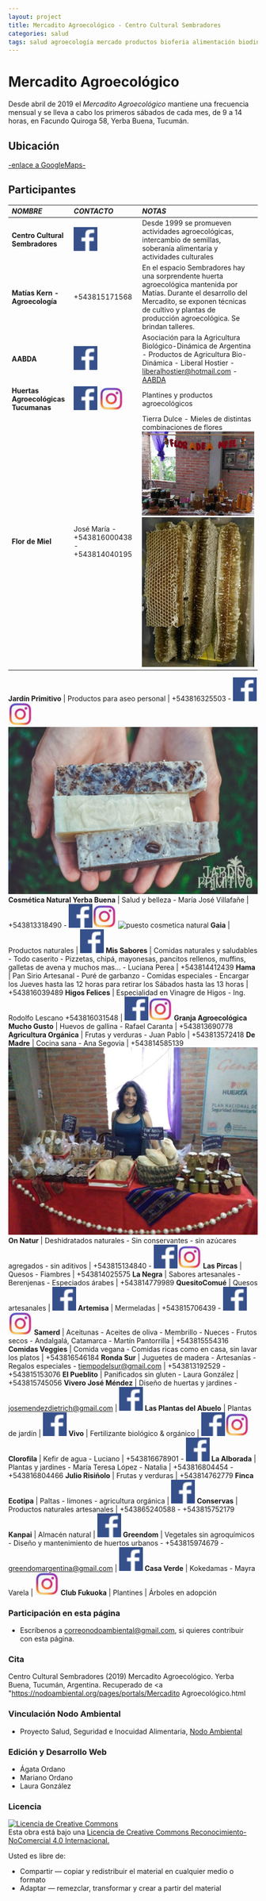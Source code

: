 ```yaml
---
layout: project
title: Mercadito Agroecológico - Centro Cultural Sembradores
categories: salud
tags: salud agroecología mercado productos bioferia alimentación biodinámica agricultura verduras frutas comida orgánico vegano celíaquía artesanal 
---
```


# Mercadito Agroecológico

Desde abril de 2019 el *Mercadito Agroecológico* mantiene una frecuencia mensual y se lleva a cabo los primeros sábados de cada mes, de 9 a 14 horas, en Facundo Quiroga 58, Yerba Buena, Tucumán.

## Ubicación
<a href="https://www.google.com.ar/maps/place/Club+Cultural+Sembradores/@-26.8130156,-65.3028702,18z/data=!4m5!3m4!1s0x942242dc1da8b8cd:0xa8eb11d8f8dc31b8!8m2!3d-26.8124236!4d-65.3044657"> -enlace a GoogleMaps- </a>

## Participantes

*NOMBRE* | *CONTACTO* | *NOTAS*   
:---------- | :---------- | :---------- 
**Centro Cultural Sembradores** | <a href="https://www.facebook.com/Sembradores-294718317398299/">![facebook](/assets/images/facebook.png)</a> | Desde 1999 se promueven actividades agroecológicas, intercambio de semillas, soberanía alimentaria y actividades culturales  
**Matías Kern - Agroecología** | +543815171568 | En el espacio Sembradores hay una sorprendente huerta agroecológica mantenida por Matías. Durante el desarrollo del Mercadito, se exponen técnicas de cultivo y plantas de producción agroecológica. Se brindan talleres.  
**AABDA** | <a href="https://www.facebook.com/AABDA.com.ar/?__tn__=kCH-R&eid=ARDEQbZI3CUgTjNPtyNDBnPKd8SfEi1_9Obyywx9PHFEXhH4cExCSfkotqD_OskM9qkVE-cbi0eiH7iz&hc_ref=ARQJDg6OZAbKde7sv1Y5Dvpzax54x11c9IMj154PyWlHjewPE71wxTnsNfocEcvXghM&fref=nf&__xts__[0]=68.ARCGi2TvY70VbO0HLTt_hcz-vOast48TVkeqkV8txeU6U8gVvzwvGOUy0V9JvB47KIzX8D-J_8sHa9S2JUvfyULbqD3z2VAf6KdsAMo0wXsm1N_C_hWil6hbro1hQ9JhtMOTY9K5TEq3MoV4C41C_0BI8hZsguO-V-UQPmRML37EZpuppHgxQk65rRBi4LxbBFMKs8kKfRZtwbclAPH4mhHukM3CuRPVwMEb-Ue7THeRd0f5aPBBDDzhC1sDWR6z2fxuX2s_Adu1NIR32Ks6MBGBCLaFMmJL5Amt2tbwwgyHh3nVipxNOvEurvOzJ1g5u0bPulEBXWTR8nOiOh_hHEeMCuQROoyjYOLurQ204brdAWDhbFcExeeU2PNdrRZFi4W2BvWPg5Zxv4xvcs6Vz2680taK9fPrQ8Min2jyqWmdB18RHl-ScKKC_Uf4Y-gj-uxWMgLTK33fm4JTeeEXBTqeUmHezK800hPiOIk8Me7lVyVn_h9W8CE3">![facebook](/assets/images/facebook.png)</a> | Asociación para la Agricultura Biológico-Dinámica de Argentina - Productos de Agricultura Bio-Dinámica - Liberal Hostier - liberalhostier@hotmail.com - <a href="http://aabda.com.ar/">AABDA</a> 
**Huertas Agroecológicas Tucumanas** | <a href="https://www.facebook.com/hagroecotuc">![facebook](/assets/images/facebook.png)</a> <a href="https://www.instagram.com/p/B6s18-bpNEH/?igshid=p7p1obq9h90i">![instagram](/assets/images/instagram.png)</a> | Plantines y productos agroecológicos  
**Flor de Miel** | José María - +543816000438 - +543814040195 | Tierra Dulce - Mieles de distintas combinaciones de flores ![puesto flor de miel](/assets/images/portales/puestomiel2.jpg) ![puesto flor de miel](/assets/images/portales/puestomiel-panal.jpg) 

**Jardín Primitivo** | Productos para aseo personal | +543816325503 -
<a href="https://www.facebook.com/Jardin-Primitivo-629459064103465/">![facebook](/assets/images/facebook.png)</a><a href="https://www.instagram.com/jardinprimitivo6/">![instagram](/assets/images/instagram.png)</a> ![instagram](/assets/images/jardinprimitivo-barra.jpg)
**Cosmética Natural Yerba Buena** | Salud y belleza - María José Villafañe | +543813318490 - 
<a href="https://www.facebook.com/mariajose.villafane?fref=search&__tn__=%2Cd%2CP-R&eid=ARBUGXZBxx2w3Aa7YfYRQsf2lQghkxggqrsKdB8dnH3bRcukA_DxIsuM9j6yfT5hetzAxXu9bm174OBb">![facebook](/assets/images/facebook.png)</a><a href="https://www.instagram.com/cosmetica_natural_yb/">![instagram](/assets/images/instagram.png)</a>
![puesto cosmetica natural](/assets/images/portales/cosmeticanatura.jpg)
**Gaia** | Productos naturales | 
<a href="https://www.facebook.com/gaiatucuman/">![facebook](/assets/images/facebook.png)</a>
**Mis Sabores** | Comidas naturales y saludables - Todo caserito - Pizzetas, chipá, mayonesas, pancitos rellenos, muffins, galletas de avena y muchos mas... - Luciana Perea | +543814412439 
**Hama** | Pan Sirio Artesanal - Puré de garbanzo - Comidas especiales - Encargar los Jueves hasta las 12 horas para retirar los Sábados hasta las 13 horas | +543816039489
**Higos Felices** | Especialidad en Vinagre de Higos - Ing. Rodolfo Lescano +543816031548 | <a href="http://higosfelices.blogspot.com/"> <a href="https://www.facebook.com/higosfelices/">![facebook](/assets/images/facebook.png)</a><a href="https://www.instagram.com/higosfelices/">![instagram](/assets/images/instagram.png)</a>
**Granja Agroecológica Mucho Gusto** | Huevos de gallina - Rafael Caranta | +543813690778
**Agricultura Orgánica** | Frutas y verduras - Juan Pablo | +543813572418
**De Madre** | Cocina sana - Ana Segovia | +543814585139
![puesto de Madre](/assets/images/portales/deMadre.jpg)
**On Natur** | Deshidratados naturales - Sin conservantes - sin azúcares agregados - sin aditivos | +543815134840 - 
<a href="https://www.facebook.com/OnNatur2019/">![facebook](/assets/images/facebook.png)</a><a href="https://www.instagram.com/onnatur_snack/">![instagram](/assets/images/instagram.png)</a>
**Las Pircas** | Quesos - Fiambres | +543814025575
**La Negra** | Sabores artesanales - Berenjenas - Especiados árabes | +543814779989
**QuesitoComué** | Quesos artesanales | 
<a href="https://www.facebook.com/Quesito-Comu%C3%A9-403314730480844/?__tn__=%2Cd%2CP-R&eid=ARBauQJBN-tYxxJ0BlsLELxNrTfXSCGtBhFA69IovPErVUz5Dm0aEoYDS9aYPpMQYcgl08ooWuMj-dVQ">![facebook](/assets/images/facebook.png)</a>
**Artemisa** | Mermeladas | +543815706439 - 
<a href="https://www.facebook.com/Artemisatiendaconsciente/">![facebook](/assets/images/facebook.png)</a><a href="https://www.instagram.com/artemisatiendaconsciente/">![instagram](/assets/images/instagram.png)</a>
**Samerd** | Aceitunas - Aceites de oliva - Membrillo - Nueces - Frutos secos - Andalgalá, Catamarca - Martín Pantorrilla | +543815554316
**Comidas Veggies** | Comida vegana - Comidas ricas como en casa, sin lavar los platos | +543816546184
**Ronda Sur** | Juguetes de madera - Artesanías - Regalos especiales - tiempodelsur@gmail.com | +543813192529 - +543815153076
**El Pueblito** | Panificados sin gluten - Laura González | +543815745056
**Vivero José Méndez** | Diseño de huertas y jardines - josemendezdietrich@gmail.com |
<a href="https://www.facebook.com/viverojosemendez.dietrich">![facebook](/assets/images/facebook.png)</a>
**Las Plantas del Abuelo** | Plantas de jardín | 
<a href="https://www.facebook.com/Las-Plantas-del-Abuelo-2024635344231753/">![facebook](/assets/images/facebook.png)</a>
**Vivo** | Fertilizante biológico & orgánico | 
<a href="https://www.facebook.com/vivofertilizante/">![facebook](/assets/images/facebook.png)</a><a href="https://www.instagram.com/vivo_fertilizante/">![instagram](/assets/images/instagram.png)</a>
**Clorofila** | Kefir de agua - Luciano | +543816678901 - 
<a href="https://www.facebook.com/lasangreverde/">![facebook](/assets/images/facebook.png)</a>
**La Alborada** | Plantas y jardines - María Teresa López - Natalia | +543816804454 - +543816804466
**Julio Risiñolo** | Frutas y verduras | +543814762779
**Finca Ecotipa** | Paltas - limones - agricultura orgánica | 
<a href="https://www.facebook.com/fincaecotipa/">![facebook](/assets/images/facebook.png)</a>
**Conservas** | Productos naturales artesanales | +543865240588 - +543815752179
**Kanpai** | Almacén natural |
<a href="https://www.facebook.com/Kanpaialmacennatural/?ref=timeline_chaining">![facebook](/assets/images/facebook.png)</a>
**Greendom** | Vegetales sin agroquímicos - Diseño y mantenimiento de huertos urbanos - +543815974679 - greendomargentina@gmail.com | <a href="https://www.facebook.com/greendomargentina/">![facebook](/assets/images/facebook.png)</a>
**Casa Verde** | Kokedamas - Mayra Varela | <a href="https://www.instagram.com/casaverde_by_mv?igshid=tybqj60ykc1t">![instagram](/assets/images/instagram.png)</a>
**Club Fukuoka** | Plantines | Árboles en adopción

### Participación en esta página
- Escríbenos a correonodoambiental@gmail.com, si quieres contribuir con esta página.

### Cita
Centro Cultural Sembradores (2019) Mercadito Agroecológico. Yerba Buena, Tucumán, Argentina. Recuperado de <a "https://nodoambiental.org/pages/portals/Mercadito Agroecológico.html</a>

### Vinculación Nodo Ambiental
- Proyecto Salud, Seguridad e Inocuidad Alimentaria, <a href="https://nodoambiental.org">Nodo Ambiental</a>

### Edición y Desarrollo Web
- Ágata Ordano
- Mariano Ordano
- Laura González

### Licencia
<a rel="license" href="http://creativecommons.org/licenses/by-nc/4.0/"><img alt="Licencia de Creative Commons" style="border-width:0" src="https://licensebuttons.net/l/by-nc/4.0/88x31.png" /></a><br />Esta obra está bajo una <a rel="license" href="https://creativecommons.org/licenses/by-nc/4.0/deed.es_ES">Licencia de Creative Commons Reconocimiento-NoComercial 4.0 Internacional.</a>

Usted es libre de:
+ Compartir — copiar y redistribuir el material en cualquier medio o formato
+ Adaptar — remezclar, transformar y crear a partir del material



